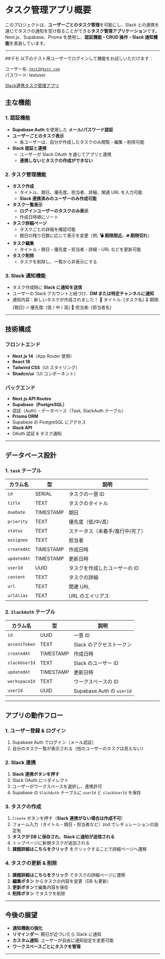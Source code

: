 # タスク管理アプリ概要

このプロジェクトは、**ユーザーごとのタスク管理**を可能にし、Slack との連携を通じてタスクの通知を受け取ることができる**タスク管理アプリケーション**です。  
Next.js、Supabase、Prisma を使用し、**認証機能・CRUD 操作・Slack 通知機能**を実装しています。

---

##デモ
以下のテスト用ユーザーでログインして機能をお試しいただけます：

ユーザー名: <code>test2@test.com</code><br>
パスワード: testuser<br>

[Slack連携タスク管理アプリ](https://task-manager-app-8fbh.vercel.app/)<br>

## **主な機能**

### **1. 認証機能**

- **Supabase Auth** を使用した **メール/パスワード認証**
- **ユーザーごとのタスク表示**
  - 各ユーザーは、自分が作成したタスクのみ閲覧・編集・削除可能
- **Slack 認証と連携**
  - ユーザーが Slack OAuth を通じてアプリと連携
  - **連携しないとタスクの作成ができない**

### **2. タスク管理機能**

- **タスク作成**
  - タイトル、期日、優先度、担当者、詳細、関連 URL を入力可能
  - **Slack 連携済みのユーザーのみ作成可能**
- **タスク一覧表示**
  - **ログインユーザーのタスクのみ表示**
  - 作成日時順にソート
- **タスク詳細ページ**
  - タスクごとの詳細を確認可能
  - 期日の残り日数に応じて表示を変更（例: **💣 期限間近、🔥 期限切れ**）
- **タスク編集**
  - タイトル・期日・優先度・担当者・詳細・URL などを更新可能
- **タスク削除**
  - タスクを削除し、一覧から非表示にする

### **3. Slack 通知機能**

- タスク作成時に **Slack に通知を送信**
- ユーザーの Slack アカウントと紐づけ、**DM または特定チャンネルに通知**
- 通知内容：新しいタスクが作成されました！ 📝 タイトル: {タスク名} ⏳ 期限: {期日} 🔥 優先度: {低 / 中 / 高} 👤 担当者: {担当者名}

---

## **技術構成**

### **フロントエンド**

- **Next.js 14**（App Router 使用）
- **React 18**
- **Tailwind CSS**（UI スタイリング）
- **Shadcn/ui**（UI コンポーネント）

### **バックエンド**

- **Next.js API Routes**
- **Supabase（PostgreSQL）**
- 認証（Auth）・データベース（Task, SlackAuth テーブル）
- **Prisma ORM**
- Supabase の PostgreSQL にアクセス
- **Slack API**
- OAuth 認証 & タスク通知

---

## **データベース設計**

### **1. `task` テーブル**

| カラム名    | 型        | 説明                             |
| ----------- | --------- | -------------------------------- |
| `id`        | SERIAL    | タスクの一意 ID                  |
| `title`     | TEXT      | タスクのタイトル                 |
| `dueDate`   | TIMESTAMP | 期日                             |
| `priority`  | TEXT      | 優先度（低/中/高）               |
| `status`    | TEXT      | ステータス（未着手/進行中/完了） |
| `assignee`  | TEXT      | 担当者                           |
| `createdAt` | TIMESTAMP | 作成日時                         |
| `updatedAt` | TIMESTAMP | 更新日時                         |
| `userId`    | UUID      | タスクを作成したユーザーの ID    |
| `content`   | TEXT      | タスクの詳細                     |
| `url`       | TEXT      | 関連 URL                         |
| `urlAlias`  | TEXT      | URL のエイリアス                 |

### **2. `SlackAuth` テーブル**

| カラム名      | 型        | 説明                      |
| ------------- | --------- | ------------------------- |
| `id`          | UUID      | 一意 ID                   |
| `accessToken` | TEXT      | Slack のアクセストークン  |
| `createdAt`   | TIMESTAMP | 作成日時                  |
| `slackUserId` | TEXT      | Slack のユーザー ID       |
| `updatedAt`   | TIMESTAMP | 更新日時                  |
| `workspaceId` | TEXT      | ワークスペースの ID       |
| `userId`      | UUID      | Supabase Auth の `userId` |

---

## **アプリの動作フロー**

### **1. ユーザー登録 & ログイン**

1. Supabase Auth でログイン（メール認証）
2. 自分のタスク一覧が表示される（他のユーザーのタスクは見えない）

### **2. Slack 連携**

1. **Slack 連携ボタンを押す**
2. Slack OAuth にリダイレクト
3. ユーザーがワークスペースを選択し、連携許可
4. Supabase の `SlackAuth` テーブルに `userId` と `slackUserId` を保存

### **3. タスクの作成**

1. `Create` ボタンを押す（**Slack 連携がない場合は作成不可**）
2. フォーム入力（タイトル・期日・担当者など）zod でレギュレーションの設定有
3. **タスクが DB に保存され、Slack に通知が送信される**
4. トップページに新規タスクが追加される
5. **課題詳細はこちらをクリック** をクリックすることで詳細ページへ遷移

### **4. タスクの更新 & 削除**

1. **課題詳細はこちらをクリック** でタスクの詳細ページに遷移
2. **編集ボタン** からタスクの内容を変更（DB も更新）
3. **更新ボタン**で編集内容を保存
4. **削除ボタン** でタスクを削除

---

## **今後の展望**

- **通知機能の強化**
- **リマインダー**: 期日が近づいたら Slack に通知
- **カスタム通知**: ユーザーが自由に通知設定を変更可能
- **ワークスペースごとにタスクを管理**

---

